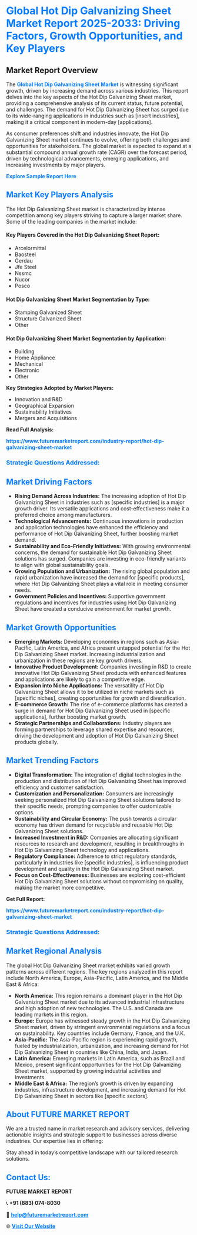 <h1 style="color: #007BFF;">Global Hot Dip Galvanizing Sheet Market Report 2025-2033: Driving Factors, Growth Opportunities, and Key Players</h1>

<section id="overview">
<h2>Market Report Overview</h2>
<p>The <a href="https://www.futuremarketreport.com/industry-report/hot-dip-galvanizing-sheet-market" style="color: #007BFF; text-decoration: none;"><strong>Global Hot Dip Galvanizing Sheet Market</strong></a> is witnessing significant growth, driven by increasing demand across various industries. This report delves into the key aspects of the Hot Dip Galvanizing Sheet market, providing a comprehensive analysis of its current status, future potential, and challenges. The demand for Hot Dip Galvanizing Sheet has surged due to its wide-ranging applications in industries such as [insert industries], making it a critical component in modern-day [applications].</p>
<p>As consumer preferences shift and industries innovate, the Hot Dip Galvanizing Sheet market continues to evolve, offering both challenges and opportunities for stakeholders. The global market is expected to expand at a substantial compound annual growth rate (CAGR) over the forecast period, driven by technological advancements, emerging applications, and increasing investments by major players.</p>
</section>

<section id="overview">
<p><a href="https://www.futuremarketreport.com/request-sample/reportId=31014" style="color: #007BFF; text-decoration: none;"><strong>Explore Sample Report Here</strong></a></p>
</section>

<section id="key-players">
<h2 style="color: #007BFF;">Market Key Players Analysis</h2>
<p>The Hot Dip Galvanizing Sheet market is characterized by intense competition among key players striving to capture a larger market share. Some of the leading companies in the market include:</p>
<h4>Key Players Covered in the Hot Dip Galvanizing Sheet Report:</h4>
<ul><li>Arcelormittal</li><li>Baosteel</li><li>Gerdau</li><li>Jfe Steel</li><li>Nssmc</li><li>Nucor</li><li>Posco</li></ul>
<h4>Hot Dip Galvanizing Sheet Market Segmentation by Type:</h4>
<ul><li>Stamping Galvanized Sheet</li><li>Structure Galvanized Sheet</li><li>Other</li></ul>

<h4>Hot Dip Galvanizing Sheet Market Segmentation by Application:</h4>
<ul><li>Building</li><li>Home Appliance</li><li>Mechanical</li><li>Electronic</li><li>Other</li></ul>
<p><strong>Key Strategies Adopted by Market Players:</strong></p>
<ul>
<li>Innovation and R&D</li>
<li>Geographical Expansion</li>
<li>Sustainability Initiatives</li>
<li>Mergers and Acquisitions</li>
</ul>
</section>

<section>
<p><strong>Read Full Analysis: </strong></p><a href="https://www.futuremarketreport.com/industry-report/hot-dip-galvanizing-sheet-market" style="color: #007BFF; text-decoration: none;"><strong>https://www.futuremarketreport.com/industry-report/hot-dip-galvanizing-sheet-market</strong></a>
<h3 style="color: #007BFF;">Strategic Questions Addressed:</h3>
</section>

<section id="driving-factors">
<h2 style="color: #007BFF;">Market Driving Factors</h2>
<ul>
<li><strong>Rising Demand Across Industries:</strong> The increasing adoption of Hot Dip Galvanizing Sheet in industries such as [specific industries] is a major growth driver. Its versatile applications and cost-effectiveness make it a preferred choice among manufacturers.</li>
<li><strong>Technological Advancements:</strong> Continuous innovations in production and application technologies have enhanced the efficiency and performance of Hot Dip Galvanizing Sheet, further boosting market demand.</li>
<li><strong>Sustainability and Eco-Friendly Initiatives:</strong> With growing environmental concerns, the demand for sustainable Hot Dip Galvanizing Sheet solutions has surged. Companies are investing in eco-friendly variants to align with global sustainability goals.</li>
<li><strong>Growing Population and Urbanization:</strong> The rising global population and rapid urbanization have increased the demand for [specific products], where Hot Dip Galvanizing Sheet plays a vital role in meeting consumer needs.</li>
<li><strong>Government Policies and Incentives:</strong> Supportive government regulations and incentives for industries using Hot Dip Galvanizing Sheet have created a conducive environment for market growth.</li>
</ul>
</section>

<section id="growth-opportunities">
<h2 style="color: #007BFF;">Market Growth Opportunities</h2>
<ul>
<li><strong>Emerging Markets:</strong> Developing economies in regions such as Asia-Pacific, Latin America, and Africa present untapped potential for the Hot Dip Galvanizing Sheet market. Increasing industrialization and urbanization in these regions are key growth drivers.</li>
<li><strong>Innovative Product Development:</strong> Companies investing in R&D to create innovative Hot Dip Galvanizing Sheet products with enhanced features and applications are likely to gain a competitive edge.</li>
<li><strong>Expansion into Niche Applications:</strong> The versatility of Hot Dip Galvanizing Sheet allows it to be utilized in niche markets such as [specific niches], creating opportunities for growth and diversification.</li>
<li><strong>E-commerce Growth:</strong> The rise of e-commerce platforms has created a surge in demand for Hot Dip Galvanizing Sheet used in [specific applications], further boosting market growth.</li>
<li><strong>Strategic Partnerships and Collaborations:</strong> Industry players are forming partnerships to leverage shared expertise and resources, driving the development and adoption of Hot Dip Galvanizing Sheet products globally.</li>
</ul>
</section>

<section id="trending-factors">
<h2 style="color: #007BFF;">Market Trending Factors</h2>
<ul>
<li><strong>Digital Transformation:</strong> The integration of digital technologies in the production and distribution of Hot Dip Galvanizing Sheet has improved efficiency and customer satisfaction.</li>
<li><strong>Customization and Personalization:</strong> Consumers are increasingly seeking personalized Hot Dip Galvanizing Sheet solutions tailored to their specific needs, prompting companies to offer customizable options.</li>
<li><strong>Sustainability and Circular Economy:</strong> The push towards a circular economy has driven demand for recyclable and reusable Hot Dip Galvanizing Sheet solutions.</li>
<li><strong>Increased Investment in R&D:</strong> Companies are allocating significant resources to research and development, resulting in breakthroughs in Hot Dip Galvanizing Sheet technology and applications.</li>
<li><strong>Regulatory Compliance:</strong> Adherence to strict regulatory standards, particularly in industries like [specific industries], is influencing product development and quality in the Hot Dip Galvanizing Sheet market.</li>
<li><strong>Focus on Cost-Effectiveness:</strong> Businesses are exploring cost-efficient Hot Dip Galvanizing Sheet solutions without compromising on quality, making the market more competitive.</li>
</ul>
</section>

<section>
<p><strong>Get Full Report: </strong></p><a href="https://www.futuremarketreport.com/industry-report/hot-dip-galvanizing-sheet-market" style="color: #007BFF; text-decoration: none;"><strong>https://www.futuremarketreport.com/industry-report/hot-dip-galvanizing-sheet-market</strong></a>
<h3 style="color: #007BFF;">Strategic Questions Addressed:</h3>
</section>


<section id="regional-analysis">
<h2 style="color: #007BFF;">Market Regional Analysis</h2>
<p>The global Hot Dip Galvanizing Sheet market exhibits varied growth patterns across different regions. The key regions analyzed in this report include North America, Europe, Asia-Pacific, Latin America, and the Middle East & Africa:</p>
<ul>
<li><strong>North America:</strong> This region remains a dominant player in the Hot Dip Galvanizing Sheet market due to its advanced industrial infrastructure and high adoption of new technologies. The U.S. and Canada are leading markets in this region.</li>
<li><strong>Europe:</strong> Europe has witnessed steady growth in the Hot Dip Galvanizing Sheet market, driven by stringent environmental regulations and a focus on sustainability. Key countries include Germany, France, and the U.K.</li>
<li><strong>Asia-Pacific:</strong> The Asia-Pacific region is experiencing rapid growth, fueled by industrialization, urbanization, and increasing demand for Hot Dip Galvanizing Sheet in countries like China, India, and Japan.</li>
<li><strong>Latin America:</strong> Emerging markets in Latin America, such as Brazil and Mexico, present significant opportunities for the Hot Dip Galvanizing Sheet market, supported by growing industrial activities and investments.</li>
<li><strong>Middle East & Africa:</strong> The region’s growth is driven by expanding industries, infrastructure development, and increasing demand for Hot Dip Galvanizing Sheet in sectors like [specific sectors].</li>
</ul>
</section>

<footer>
<h2 style="color: #007BFF;">About FUTURE MARKET REPORT</h2>
<p>We are a trusted name in market research and advisory services, delivering actionable insights and strategic support to businesses across diverse industries. Our expertise lies in offering:</p>

<p>Stay ahead in today’s competitive landscape with our tailored research solutions.</p>

<h2 style="color: #007BFF;">Contact Us:</h2>
<p><strong>FUTURE MARKET REPORT</strong></p>
<p>📞 <strong>+91 (883) 074-8030</strong></p>
<p>📧 <strong><a href="mailto:help@futuremarketreport.com" style="color: #007BFF;">help@futuremarketreport.com</a></strong></p>
<p>🌐 <strong><a href="https://www.futuremarketreport.com/" style="color: #007BFF;">Visit Our Website</a></strong></p>
</footer>